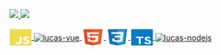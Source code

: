  <div>
  <a href="https://github.com/lucasmarquisio">
  <img height="160em" src="https://github-readme-stats.vercel.app/api?username=lucasmarquisio&show_icons=true&theme=dark&include_all_commits=true&count_private=true"/>
  <img height="160em" src="https://github-readme-stats.vercel.app/api/top-langs/?username=lucasmarquisio&layout=compact&langs_count=7&theme=dark"/>
</div>
  <div style="display: inline_block"><br>
    <img align="center" alt="lucas-Js" height="30" width="40" src="https://raw.githubusercontent.com/devicons/devicon/master/icons/javascript/javascript-plain.svg">
    <img align="center" alt="lucas-vue" height="30" width="40" src="https://cdn.jsdelivr.net/gh/devicons/devicon/icons/vuejs/vuejs-original-wordmark.svg">
    <img align="center" alt="lucas-HTML" height="30" width="40" src="https://raw.githubusercontent.com/devicons/devicon/master/icons/html5/html5-original.svg">
    <img align="center" alt="lucas-CSS" height="30" width="40" src="https://raw.githubusercontent.com/devicons/devicon/master/icons/css3/css3-original.svg">
    <img align="center" alt="lucas-Ts" height="30" width="40" src="https://raw.githubusercontent.com/devicons/devicon/master/icons/typescript/typescript-plain.svg">
    <img align="center" alt="lucas-nodejs" height="30" width="40" src="https://nodejs.org/static/images/logos/nodejs-new-pantone-black.svg">
  </div>
